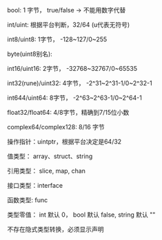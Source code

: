 bool: 1 字节， true/false -> 不能用数字代替

int/uint: 根据平台判断，32/64 (u代表无符号)

int8/uint8: 1字节， -128~127/0~255

byte(uint8别名):

int16/uint16: 2字节， -32768~32767/0~65535

int32(rune)/uint32: 4字节， -2^31~2^31-1/0~2^32-1

int644/uint64: 8字节， -2^63~2^63-1/0~2^64-1

float32/float64: 4/8字节，精确到7/15位小数

complex64/complex128: 8/16 字节

操作指针：uintptr，根据平台决定是64/32

值类型： array、struct、string

引用类型： slice, map, chan

接口类型：interface

函数类型: func

类型零值：
  int 默认 0， bool 默认 false, string 默认 ""

不存在隐式类型转换，必须显示声明